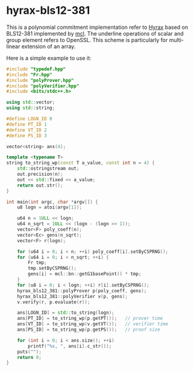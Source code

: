 # hyrax-bls12-381
This is a polynomial commitment implementation refer to [Hyrax](https://eprint.iacr.org/2017/1132.pdf) based on BLS12-381 implemented by [mcl](https://github.com/herumi/mcl). The underline operations of scalar and group element refers to OpenSSL.
This scheme is particularly for multi-linear extension of an array.

Here is a simple example to use it:
``` C++
#include "typedef.hpp"
#include "Fr.hpp"
#include "polyProver.hpp"
#include "polyVerifier.hpp"
#include <bits/stdc++.h>

using std::vector;
using std::string;

#define LOGN_ID 0
#define PT_ID 1
#define VT_ID 2
#define PS_ID 3

vector<string> ans(4);

template <typename T>
string to_string_wp(const T a_value, const int n = 4) {
    std::ostringstream out;
    out.precision(n);
    out << std::fixed << a_value;
    return out.str();
}

int main(int argc, char *argv[]) {
    u8 logn = atoi(argv[1]);

    u64 n = 1ULL << logn;
    u64 n_sqrt = 1ULL << (logn - (logn >> 1));
    vector<F> poly_coeff(n);
    vector<Ec> gens(n_sqrt);
    vector<F> r(logn);

    for (u64 i = 0; i < n; ++i) poly_coeff[i].setByCSPRNG();
    for (u64 i = 0; i < n_sqrt; ++i) {
        Fr tmp;
        tmp.setByCSPRNG();
        gens[i] = mcl::bn::getG1basePoint() * tmp;
    }
    for (u8 i = 0; i < logn; ++i) r[i].setByCSPRNG();
    hyrax_bls12_381::polyProver p(poly_coeff, gens);
    hyrax_bls12_381::polyVerifier v(p, gens);
    v.verify(r, p.evaluate(r));

    ans[LOGN_ID] = std::to_string(logn);
    ans[PT_ID] = to_string_wp(p.getPT());   // prover time
    ans[VT_ID] = to_string_wp(v.getVT());   // verifier time
    ans[PS_ID] = to_string_wp(p.getPS());   // proof size

    for (int i = 0; i < ans.size(); ++i)
        printf("%s, ", ans[i].c_str());
    puts("");
    return 0;
}
```
